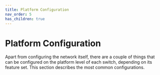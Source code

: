```yaml
---
title: Platform Configuration
nav_order: 5
has_children: true
---
```


# Platform Configuration

Apart from configuring the network itself, there are a couple of things that can be configured on the platform level of each switch, depending on its feature set. This section describes the most common configurations.
